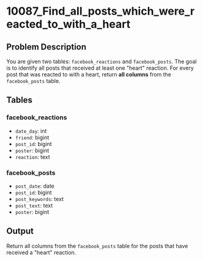 # 10087_Find_all_posts_which_were_reacted_to_with_a_heart

## Problem Description

You are given two tables: `facebook_reactions` and `facebook_posts`. The goal is to identify all posts that received at least one "heart" reaction. For every post that was reacted to with a heart, return **all columns** from the `facebook_posts` table.

## Tables

### facebook_reactions

- `date_day`: int
- `friend`: bigint
- `post_id`: bigint
- `poster`: bigint
- `reaction`: text

### facebook_posts

- `post_date`: date
- `post_id`: bigint
- `post_keywords`: text
- `post_text`: text
- `poster`: bigint

## Output

Return all columns from the `facebook_posts` table for the posts that have received a "heart" reaction.
